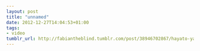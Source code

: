 ```yaml
---
layout: post
title: "unnamed"
date: 2012-12-27T14:04:53+01:00
tags:
- video
tumblr_url: http://fabiantheblind.tumblr.com/post/38946702867/hayato-yamane-saz-a-small-project-for-sva
---
```

